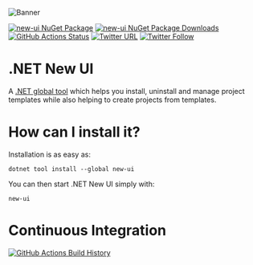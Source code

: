 ![Banner](Images/Banner.png)

[![new-ui NuGet Package](https://img.shields.io/nuget/v/new-ui.svg)](https://www.nuget.org/packages/new-ui/) [![new-ui NuGet Package Downloads](https://img.shields.io/nuget/dt/new-ui)](https://www.nuget.org/packages/new-ui) [![GitHub Actions Status](https://github.com/ligershark/dotnet-new-ui/workflows/Build/badge.svg?branch=main)](https://github.com/ligershark/dotnet-new-ui/actions) [![Twitter URL](https://img.shields.io/twitter/url/http/shields.io.svg?style=social)](https://twitter.com/RehanSaeedUK) [![Twitter Follow](https://img.shields.io/twitter/follow/rehansaeeduk.svg?style=social&label=Follow)](https://twitter.com/RehanSaeedUK)

# .NET New UI

A [.NET global tool](https://docs.microsoft.com/en-us/dotnet/core/tools/global-tools) which helps you install, uninstall and manage project templates while also helping to create projects from templates.

# How can I install it?

Installation is as easy as:

`dotnet tool install --global new-ui`

You can then start .NET New UI simply with:

`new-ui`

# Continuous Integration

[![GitHub Actions Build History](https://buildstats.info/github/chart/ligershark/dotnet-new-ui?branch=main&includeBuildsFromPullRequest=false)](https://github.com/ligershark/dotnet-new-ui/actions)



